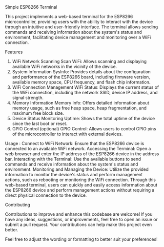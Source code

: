 Simple ESP8266 Terminal


This project implements a web-based terminal for the ESP8266 microcontroller, providing users with the ability to interact with the device through an intuitive and user-friendly interface. 
The terminal allows sending commands and receiving information about the system's status and environment, facilitating device management and monitoring over a WiFi connection.

Features
1. WiFi Network Scanning
Scan WiFi: Allows scanning and displaying available WiFi networks in the vicinity of the device.
2. System Information
SysInfo: Provides details about the configuration and performance of the ESP8266 board, including firmware version, available memory space, CPU frequency, and flash chip information.
3. WiFi Connection Management
WiFi Status: Displays the current status of the WiFi connection, including the network SSID, device IP address, and signal strength.
4. Memory Information
Memory Info: Offers detailed information about memory usage, such as free heap space, heap fragmentation, and maximum free block size.
5. Device Status Monitoring
Uptime: Shows the total uptime of the device since the last boot or reset.
6. GPIO Control (optional)
GPIO Control: Allows users to control GPIO pins of the microcontroller to interact with external devices.

Usage :
Connect to WiFi Network: Ensure that the ESP8266 device is connected to an available WiFi network.
Accessing the Terminal: Open a web browser and enter the IP address of the ESP8266 device in the address bar.
Interacting with the Terminal: Use the available buttons to send commands and receive information about the system's status and environment.
Monitoring and Managing the Device: Utilize the provided information to monitor the device's status and perform management actions, such as rebooting or monitoring the WiFi connection.
Through this web-based terminal, users can quickly and easily access information about the ESP8266 device and perform management actions without requiring a direct physical connection to the device.

Contributing

Contributions to improve and enhance this codebase are welcome! 
If you have any ideas, suggestions, or improvements, feel free to open an issue or submit a pull request. 
Your contributions can help make this project even better.

Feel free to adjust the wording or formatting to better suit your preferences!
